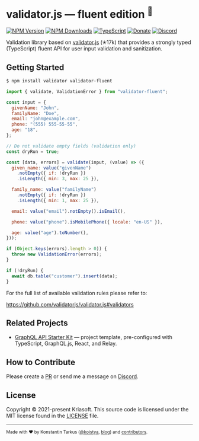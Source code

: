 # validator.js — fluent edition <sup> 🎉</sup>

[![NPM Version](https://img.shields.io/npm/v/validator-fluent?style=flat-square)](https://www.npmjs.com/package/validator-fluent)
[![NPM Downloads](https://img.shields.io/npm/dm/validator-fluent?style=flat-square)](https://www.npmjs.com/package/validator-fluent)
[![TypeScript](https://img.shields.io/badge/%3C%2F%3E-TypeScript-%230074c1.svg?style=flat-square)](http://www.typescriptlang.org/)
[![Donate](https://img.shields.io/badge/dynamic/json?color=%23ff424d&label=Patreon&style=flat-square&query=data.attributes.patron_count&suffix=%20patrons&url=https%3A%2F%2Fwww.patreon.com%2Fapi%2Fcampaigns%2F233228)](http://patreon.com/koistya)
[![Discord](https://img.shields.io/discord/643523529131950086?label=Chat&style=flat-square)](https://discord.gg/gx5pdvZ7Za)

Validation library based on [validator.js](https://github.com/validatorjs/validator.js) (✭17k)
that provides a strongly typed (TypeScript) fluent API for user input validation and sanitization.

## Getting Started

```bash
$ npm install validator validator-fluent
```

```js
import { validate, ValidationError } from "validator-fluent";
```

```js
const input = {
  givenName: "John",
  familyName: "Doe",
  email: "john@example.com",
  phone: "(555) 555-55-55",
  age: "18",
};

// Do not validate empty fields (validation only)
const dryRun = true;

const [data, errors] = validate(input, (value) => ({
  given_name: value("givenName")
    .notEmpty({ if: !dryRun })
    .isLength({ min: 3, max: 25 }),

  family_name: value("familyName")
    .notEmpty({ if: !dryRun })
    .isLength({ min: 1, max: 25 }),

  email: value("email").notEmpty().isEmail(),

  phone: value("phone").isMobilePhone({ locale: "en-US" }),

  age: value("age").toNumber(),
}));

if (Object.keys(errors).length > 0)) {
  throw new ValidationError(errors);
}

if (!dryRun) {
  await db.table("customer").insert(data);
}
```

For the full list of available validation rules please refer to:

https://github.com/validatorjs/validator.js#validators

## Related Projects

- [GraphQL API Starter Kit](https://github.com/kriasoft/graphql-starter) — project template, pre-configured with TypeScript, GraphQL.js, React, and Relay.

## How to Contribute

Please create a [PR](https://docs.github.com/github/collaborating-with-issues-and-pull-requests/creating-a-pull-request) or send me a message on [Discord](https://discord.gg/gx5pdvZ7Za).

## License

Copyright © 2021-present Kriasoft. This source code is licensed under the MIT license found in the
[LICENSE](https://github.com/kriasoft/validator-fluent/blob/main/LICENSE) file.

---

<sup>Made with ♥ by Konstantin Tarkus ([@koistya](https://twitter.com/koistya), [blog](https://medium.com/@koistya))
and [contributors](https://github.com/kriasoft/graphql-starter/graphs/contributors).</sup>
